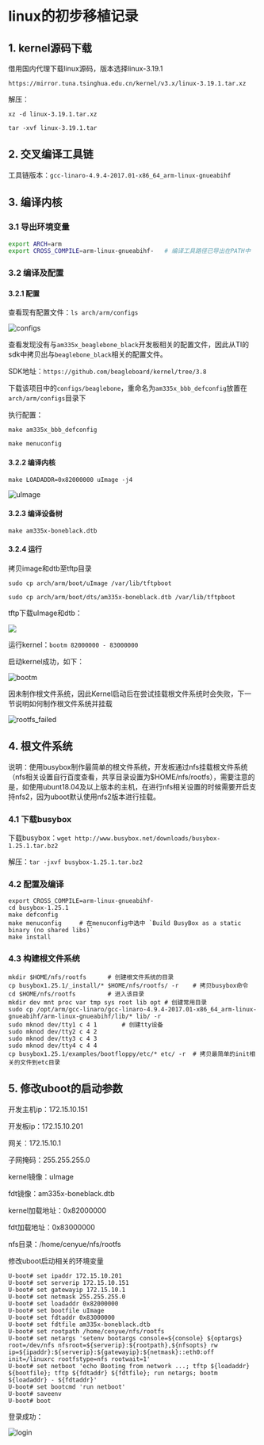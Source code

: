 #  linux的初步移植记录

## 1. kernel源码下载

借用国内代理下载linux源码，版本选择linux-3.19.1

`https://mirror.tuna.tsinghua.edu.cn/kernel/v3.x/linux-3.19.1.tar.xz`

解压：

`xz -d linux-3.19.1.tar.xz`

`tar -xvf linux-3.19.1.tar`



## 2. 交叉编译工具链

工具链版本：`gcc-linaro-4.9.4-2017.01-x86_64_arm-linux-gnueabihf`



## 3. 编译内核

### 3.1 导出环境变量

```bash
export ARCH=arm
export CROSS_COMPILE=arm-linux-gnueabihf-	# 编译工具路径已导出在PATH中
```

### 3.2 编译及配置

#### 3.2.1 配置 

查看现有配置文件：`ls arch/arm/configs`

![configs](images\configs.png)

查看发现没有与`am335x_beaglebone_black`开发板相关的配置文件，因此从TI的sdk中拷贝出与`beaglebone_black`相关的配置文件。

SDK地址：`https://github.com/beagleboard/kernel/tree/3.8`

下载该项目中的`configs/beaglebone`，重命名为`am335x_bbb_defconfig`放置在`arch/arm/configs`目录下

执行配置：

`make am335x_bbb_defconfig`

`make menuconfig`

#### 3.2.2 编译内核

`make LOADADDR=0x82000000 uImage -j4`

![uImage](images\uImage.png)

#### 3.2.3 编译设备树

`make am335x-boneblack.dtb`

#### 3.2.4 运行

拷贝image和dtb至tftp目录

`sudo cp arch/arm/boot/uImage /var/lib/tftpboot`

`sudo cp arch/arm/boot/dts/am335x-boneblack.dtb /var/lib/tftpboot`



tftp下载uImage和dtb：

![](images\tftp.png)



运行kernel：`bootm 82000000 - 83000000`

启动kernel成功，如下：

![bootm](images\bootm.png)



因未制作根文件系统，因此Kernel启动后在尝试挂载根文件系统时会失败，下一节说明如何制作根文件系统并挂载

![rootfs_failed](F:\Work_Directory\6.arch\arm\ti\am335x\reference\notes\images\rootfs_failed.png)



## 4. 根文件系统

说明：使用busybox制作最简单的根文件系统，开发板通过nfs挂载根文件系统（nfs相关设置自行百度查看，共享目录设置为$HOME/nfs/rootfs），需要注意的是，如使用ubunt18.04及以上版本的主机，在进行nfs相关设置的时候需要开启支持nfs2，因为uboot默认使用nfs2版本进行挂载。

### 4.1 下载busybox

下载busybox：`wget http://www.busybox.net/downloads/busybox-1.25.1.tar.bz2`

解压：`tar -jxvf busybox-1.25.1.tar.bz2`

### 4.2 配置及编译

```shell
export CROSS_COMPILE=arm-linux-gnueabihf-
cd busybox-1.25.1
make defconfig
make menuconfig		# 在menuconfig中选中 `Build BusyBox as a static binary (no shared libs)`
make install
```

### 4.3 构建根文件系统

```shell
mkdir $HOME/nfs/rootfs		# 创建根文件系统的目录
cp busybox1.25.1/_install/* $HOME/nfs/rootfs/ -r	# 拷贝busybox命令
cd $HOME/nfs/rootfs			# 进入该目录
mkdir dev mnt proc var tmp sys root lib opt	# 创建常用目录
sudo cp /opt/arm/gcc-linaro/gcc-linaro-4.9.4-2017.01-x86_64_arm-linux-gnueabihf/arm-linux-gnueabihf/lib/* lib/ -r
sudo mknod dev/tty1 c 4 1		# 创建tty设备
sudo mknod dev/tty2 c 4 2
sudo mknod dev/tty3 c 4 3
sudo mknod dev/tty4 c 4 4
cp busybox1.25.1/examples/bootfloppy/etc/* etc/ -r	# 拷贝最简单的init相关的文件到etc目录
```



## 5. 修改uboot的启动参数

开发主机ip：172.15.10.151

开发板ip：172.15.10.201

网关：172.15.10.1

子网掩码：255.255.255.0

kernel镜像：uImage

fdt镜像：am335x-boneblack.dtb

kernel加载地址：0x82000000

fdt加载地址：0x83000000

nfs目录：/home/cenyue/nfs/rootfs



修改uboot启动相关的环境变量

```shell
U-boot# set ipaddr 172.15.10.201
U-boot# set serverip 172.15.10.151
U-boot# set gatewayip 172.15.10.1
U-boot# set netmask 255.255.255.0
U-boot# set loadaddr 0x82000000
U-boot# set bootfile uImage
U-boot# set fdtaddr 0x83000000
U-boot# set fdtfile am335x-boneblack.dtb
U-boot# set rootpath /home/cenyue/nfs/rootfs
U-boot# set netargs 'setenv bootargs console=${console} ${optargs} root=/dev/nfs nfsroot=${serverip}:${rootpath},${nfsopts} rw ip=${ipaddr}:${serverip}:${gatewayip}:${netmask}::eth0:off init=/linuxrc rootfstype=nfs rootwait=1'
U-boot# set netboot 'echo Booting from network ...; tftp ${loadaddr} ${bootfile}; tftp ${fdtaddr} ${fdtfile}; run netargs; bootm ${loadaddr} - ${fdtaddr}'
U-boot# set bootcmd 'run netboot'
U-boot# saveenv
U-boot# boot
```

登录成功：

![login](images\login.png)

